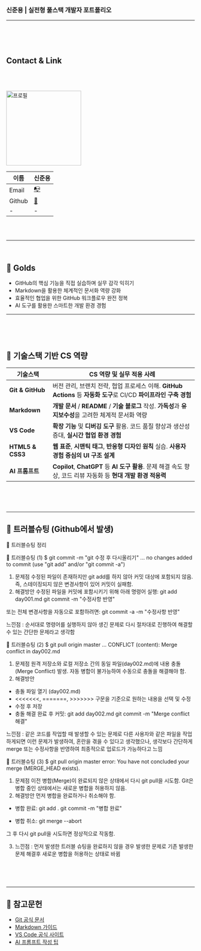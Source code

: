 ### 신준용 | 실전형 풀스택 개발자 포트폴리오
<!-- 
> 완벽보다는 완성을 향해  
**기획부터 배포까지, 사용자 흐름을 설계하고 끝까지 해결하는 개발자**

단순한 기능 구현을 넘어  
**CS 기반의 구조적 문제 해결 능력**과  
**협업 중심의 실전 경험**을 바탕으로  
**비즈니스에 기여하는 개발자**로 성장해왔습니다.

> 프론트엔드부터 백엔드, 인프라까지  
**전방위 기술 스택을 실전에서 다뤄본 경험**으로  
기획-개발-배포 전 과정을 주도하며  
**사용자 중심의 제품 개발**을 실현합니다. -->

---
<br/>
<br/>
<br/>


<!-- 주석 -->

## Contact & Link

<br/>
<br/>
<br/>

<image src="./track001_github/me.png" alt="프로필" width="200">

|이름|신준용|
|-|-|
|Email|[📭](boody123@naver.com)|
|Github|[🔗](https://github.com/suda77881/fullstack_junyong)|
|-|-|

<br/>
<br/>

---

<br/>

## 📌 Golds
- GitHub의 핵심 기능을 직접 실습하며 실무 감각 익히기
- Markdown을 활용한 체계적인 문서화 역량 강화
- 효율적인 협업을 위한 GitHub 워크플로우 완전 정복
- AI 도구를 활용한 스마트한 개발 환경 경험
---

<br/>
<br/>
<br/>

## 🔧 기술스택 기반 CS 역량

| 기술스택         | CS 역량 및 실무 적용 사례                                                                                   |
|------------------|-----------------------------------------------------------------------------------------------------------|
| **Git & GitHub** | 버전 관리, 브랜치 전략, 협업 프로세스 이해. **GitHub Actions** 등 **자동화 도구**로 CI/CD **파이프라인 구축 경험**      |
| **Markdown**     | **개발 문서** / **README** / **기술 블로그** 작성. **가독성**과 **유지보수성**을 고려한 체계적 문서화 역량                         |
| **VS Code**      | **확장 기능** 및 **디버깅 도구** 활용. 코드 품질 향상과 생산성 증대, **실시간 협업 환경 경험**                         |
| **HTML5 & CSS3** | **웹 표준**, **시맨틱 태그**, **반응형 디자인 원칙** 실습. **사용자 경험 중심의 UI 구조 설계**                             |
| **AI 프롬프트**  | **Copilot**, **ChatGPT** 등 **AI 도구 활용**. 문제 해결 속도 향상, 코드 리뷰 자동화 등 **현대 개발 환경 적응력** |

<br/>
<br/>
<br/>

---
<!-- JAVA, HTML+CSS+JS/JQUERY .... -->
<!-- ##포트폴리오 
## 🧩 실전형 풀스택 개발자 포트폴리오

> 완벽보다는 완성을 향해  
**기획부터 배포까지, 사용자 흐름을 설계하고 끝까지 해결하는 개발자**
> 프론트엔드부터 백엔드, 인프라까지  
**전방위 기술 스택을 실전에서 다뤄본 경험**으로  
기획-개발-배포 전 과정을 주도하며  
**사용자 중심의 제품 개발**을 실현합니다.
---
## 기술스택 기반 cs역량

<br/>
<br/>
<br/>

--- -->
<!-- 1,2일 차에 넣은 트러블슈팅들 -->
## 📌 트러블슈팅 (Github에서 발생)

🔧 트러블슈팅 정리

🧩 트러블슈팅 (1)
$ git commit -m "git 수정 후 다시올리기"
...
no changes added to commit (use "git add" and/or "git commit -a")


1. 문제점
수정된 파일이 존재하지만 git add를 하지 않아 커밋 대상에 포함되지 않음.
즉, 스테이징되지 않은 변경사항이 있어 커밋이 실패함.
2. 해결방안
수정된 파일을 커밋에 포함시키기 위해 아래 명령어 실행:
git add day001.md
git commit -m "수정사항 반영"


또는 전체 변경사항을 자동으로 포함하려면:
git commit -a -m "수정사항 반영"

느낀점 : 순서대로 명령어를 실행하지 않아 생긴 문제로 다시 절차대로 진행하여 해결할 수 있는 간단한 문제라고 생각함



🧩 트러블슈팅 (2)
$ git pull origin master
...
CONFLICT (content): Merge conflict in day002.md


1. 문제점
원격 저장소와 로컬 저장소 간의 동일 파일(day002.md)에 내용 충돌(Merge Conflict) 발생.
자동 병합이 불가능하여 수동으로 충돌을 해결해야 함.
2. 해결방안
- 충돌 파일 열기 (day002.md)
- <<<<<<<, =======, >>>>>>> 구문을 기준으로 원하는 내용을 선택 및 수정
- 수정 후 저장
- 충돌 해결 완료 후 커밋:
git add day002.md
git commit -m "Merge conflict 해결"

느낀점 : 같은 코드를 작업할 때 발생할 수 있는 문제로 다른 사용자와 같은 파일을 작업하게되면 이런 문제가 발생하여, 혼란을 겪을 수 있다고 생각했으나, 생각보다 간단하게 merge 또는 수정사항을 반영하여 최종적으로 업로드가 가능하다고 느낌



🧩 트러블슈팅 (3)
$ git pull origin master
error: You have not concluded your merge (MERGE_HEAD exists).


1. 문제점
이전 병합(Merge)이 완료되지 않은 상태에서 다시 git pull을 시도함.
Git은 병합 중인 상태에서는 새로운 병합을 허용하지 않음.
2. 해결방안
먼저 병합을 완료하거나 취소해야 함.
- 병합 완료:
git add .
git commit -m "병합 완료"


- 병합 취소:
git merge --abort


그 후 다시 git pull을 시도하면 정상적으로 작동함.

3. 느낀점 : 먼저 발생한 트러블 슈팅을 완료하지 않을 경우 발생한 문제로 기존 발생한 문제 해결후 새로운 병합을 허용하는 상태로 바뀜 


<br/>
<br/>
<br/>

---
## 🔧 참고문헌

- [Git 공식 문서](https://git-scm.com/doc)  
- [Markdown 가이드](https://www.markdownguide.org/basic-syntax/)  
- [VS Code 공식 사이트](https://code.visualstudio.com/)  
- [AI 프롬프트 작성 팁](https://learn.microsoft.com/en-us/azure/ai-services/openai/how-to/prompt-engineering)